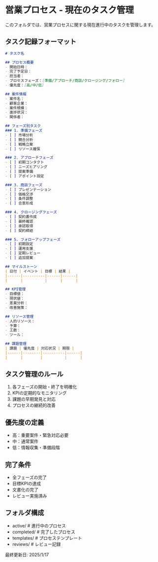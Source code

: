 # 営業プロセス - 現在のタスク管理

このフォルダでは、営業プロセスに関する現在進行中のタスクを管理します。

## タスク記録フォーマット
```markdown
# タスク名

## プロセス概要
- 開始日時：
- 完了予定日：
- 担当者：
- プロセスフェーズ：[準備/アプローチ/商談/クロージング/フォロー]
- 優先度：[高/中/低]

## 案件情報
- 案件名：
- 顧客企業：
- 案件規模：
- 進捗状況：
- 関係者：

## フェーズ別タスク
### 1. 準備フェーズ
- [ ] 市場分析
- [ ] 競合分析
- [ ] 戦略立案
- [ ] リソース確保

### 2. アプローチフェーズ
- [ ] 初期コンタクト
- [ ] ニーズヒアリング
- [ ] 提案準備
- [ ] アポイント設定

### 3. 商談フェーズ
- [ ] プレゼンテーション
- [ ] 価格交渉
- [ ] 条件調整
- [ ] 合意形成

### 4. クロージングフェーズ
- [ ] 契約書作成
- [ ] 最終確認
- [ ] 承認取得
- [ ] 契約締結

### 5. フォローアップフェーズ
- [ ] 初期設定
- [ ] 運用支援
- [ ] 定期レビュー
- [ ] 追加提案

## マイルストーン
| 日付 | イベント | 目標 | 結果 |
|------|----------|------|------|
|      |          |      |      |

## KPI管理
- 目標値：
- 現状値：
- 差異分析：
- 改善施策：

## リソース管理
- 人的リソース：
- 予算：
- 工数：
- ツール：

## 課題管理
| 課題 | 優先度 | 対応状況 | 期限 |
|------|--------|----------|------|
|      |        |          |      |
```

## タスク管理のルール
1. 各フェーズの開始・終了を明確化
2. KPIの定期的なモニタリング
3. 課題の早期発見と対応
4. プロセスの継続的改善

## 優先度の定義
- 高：重要案件・緊急対応必要
- 中：通常案件
- 低：情報収集・準備段階

## 完了条件
- 全フェーズの完了
- 目標KPIの達成
- 文書化の完了
- レビュー実施済み

## フォルダ構成
- active/        # 進行中のプロセス
- completed/     # 完了したプロセス
- templates/     # プロセステンプレート
- reviews/       # レビュー記録

最終更新日: 2025/1/17